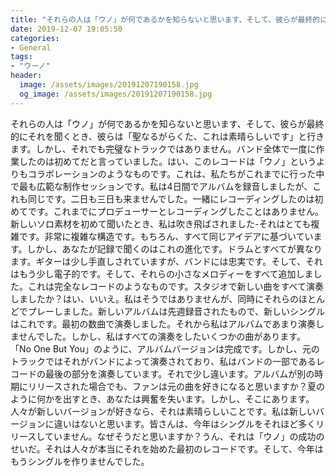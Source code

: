 ```yaml
---
title: "それらの人は「ウノ」が何であるかを知らないと思います、そして、彼らが最終的にそれを聞くとき、彼らは「聖なるがらくた、これは素晴らしいです」と行きます。"
date: 2019-12-07 19:05:50
categories:
- General
tags:
- "ウーノ"
header:
  image: /assets/images/20191207190158.jpg
  og_image: /assets/images/20191207190158.jpg
---
```


それらの人は「ウノ」が何であるかを知らないと思います、そして、彼らが最終的にそれを聞くとき、彼らは「聖なるがらくた、これは素晴らしいです」と行きます。しかし、それでも完璧なトラックではありません。バンド全体で一度に作業したのは初めてだと言っていました。はい、このレコードは「ウノ」というよりもコラボレーションのようなものです。これは、私たちがこれまでに行った中で最も広範な制作セッションです。私は4日間でアルバムを録音しましたが、これも同じです。二日も三日も来ませんでした。一緒にレコーディングしたのは初めてです。これまでにプロデューサーとレコーディングしたことはありません。新しいソロ素材を初めて聞いたとき、私は吹き飛ばされました-それはとても複雑です。非常に複雑な構造です。もちろん、すべて同じアイデアに基づいています。しかし、あなたが記録で聞くのはこれの進化です。ドラムとすべてが異なります。ギターは少し手直しされていますが、バンドには忠実です。そして、それはもう少し電子的です。そして、それらの小さなメロディーをすべて追加しました。これは完全なレコードのようなものです。スタジオで新しい曲をすべて演奏しましたか？はい、いいえ。私はそうではありませんが、同時にそれらのほとんどでプレーしました。新しいアルバムは先週録音されたもので、新しいシングルはこれです。最初の数曲で演奏しました。それから私はアルバムであまり演奏しませんでした。しかし、私はすべての演奏をしたいくつかの曲があります。 「No One But You」のように、アルバムバージョンは完成です。しかし、元のトラックではそれがバンドによって演奏されており、私はバンドの一部であるレコードの最後の部分を演奏しています。それで少し違います。アルバムが別の時期にリリースされた場合でも、ファンは元の曲を好きになると思いますか？夏のように何かを出すとき、あなたは興奮を失います。しかし、そこにあります。人々が新しいバージョンが好きなら、それは素晴らしいことです。私は新しいバージョンに違いはないと思います。皆さんは、今年はシングルをそれほど多くリリースしていません。なぜそうだと思いますか？うん、それは「ウノ」の成功のせいだ。それは人々が本当にそれを始めた最初のレコードです。そして、今年はもうシングルを作りませんでした。
